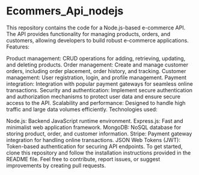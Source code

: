 # Ecommers_Api_nodejs
This repository contains the code for a Node.js-based e-commerce API. The API provides functionality for managing products, orders, and customers, allowing developers to build robust e-commerce applications.
Features:

Product management: CRUD operations for adding, retrieving, updating, and deleting products.
Order management: Create and manage customer orders, including order placement, order history, and tracking.
Customer management: User registration, login, and profile management.
Payment integration: Integration with popular payment gateways for seamless online transactions.
Security and authentication: Implement secure authentication and authorization mechanisms to protect user data and ensure secure access to the API.
Scalability and performance: Designed to handle high traffic and large data volumes efficiently.
Technologies used:

Node.js: Backend JavaScript runtime environment.
Express.js: Fast and minimalist web application framework.
MongoDB: NoSQL database for storing product, order, and customer information.
Stripe: Payment gateway integration for handling online transactions.
JSON Web Tokens (JWT): Token-based authentication for securing API endpoints.
To get started, clone this repository and follow the installation instructions provided in the README file. Feel free to contribute, report issues, or suggest improvements by creating pull requests.

